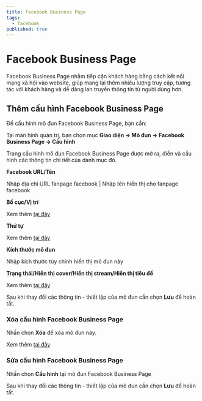 ```yaml
---
title: Facebook Business Page
tags:
  - facebook
published: true
---
```

# Facebook Business Page

Facebook Business Page nhằm tiếp cận khách hàng bằng cách kết nối mạng xã hội vào website, giúp mang lại thêm nhiều lượng truy cập, tương tác với khách hàng và dễ dàng lan truyền thông tin từ người dùng hơn.

## Thêm cấu hình Facebook Business Page

Để cấu hình mô đun Facebook Business Page, bạn cần:

Tại màn hình quản trị, bạn chọn mục **Giao diện -> Mô đun -> Facebook Business Page -> Cấu hình**

Trang cấu hình mô đun Facebook Business Page được mở ra, điền và cấu hình các thông tin chi tiết của danh mục đó.

**Facebook URL/Tên**

Nhập địa chỉ URL fanpage facebook | Nhập tên hiển thị cho fanpage facebook

**Bố cục/Vị trí**

Xem thêm [tại đây](https://mkmate.osd.vn/docs/common/logic#b%E1%BB%91-c%E1%BB%A5c-v%C3%A0-v%E1%BB%8B-tr%C3%AD)

**Thứ tự**

Xem thêm [tại đây](https://mkmate.osd.vn/docs/common/logic/#th%E1%BB%A9-t%E1%BB%B1-s%E1%BA%AFp-x%E1%BA%BFp-l%C3%A0-s%E1%BB%91-ch%E1%BB%89-%C4%91%E1%BB%8Bnh)

**Kích thước mô đun**

Nhập kích thước tùy chỉnh hiển thị mô đun này

**Trạng thái/Hiển thị cover/Hiển thị stream/Hiển thị tiêu đề**

Xem thêm [tại đây](https://mkmate.osd.vn/docs/common/logic/#tr%E1%BA%A1ng-th%C3%A1i)

Sau khi thay đổi các thông tin - thiết lập của mô đun cần chọn **Lưu** để hoàn tất.

### Xóa cấu hình Facebook Business Page

Nhấn chọn **Xóa** để xóa mô đun này.

Xem thêm [tại đây](https://mkmate.osd.vn/docs/common/logic#x%C3%B3a-c%C3%A1c-m%E1%BB%A5c-c%C3%A1c-th%C3%A0nh-ph%E1%BA%A7n-th%C3%B4ng-tin)

### Sửa cấu hình Facebook Business Page

Nhấn chọn **Cấu hình** tại mô đun Facebook Business Page

Sau khi thay đổi các thông tin - thiết lập của mô đun cần chọn **Lưu** để hoàn tất.
